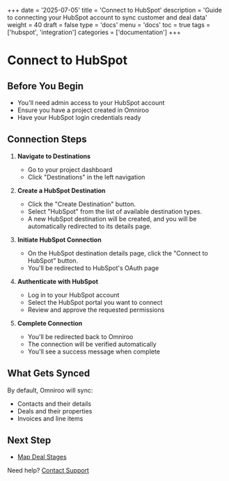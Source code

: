 +++
date = '2025-07-05'
title = 'Connect to HubSpot'
description = 'Guide to connecting your HubSpot account to sync customer and deal data'
weight = 40
draft = false
type = 'docs'
menu = 'docs'
toc = true
tags = ['hubspot', 'integration']
categories = ['documentation']
+++

# Connect to HubSpot

## Before You Begin
- You'll need admin access to your HubSpot account
- Ensure you have a project created in Omniroo
- Have your HubSpot login credentials ready

## Connection Steps
1. **Navigate to Destinations**
   - Go to your project dashboard
   - Click "Destinations" in the left navigation

2. **Create a HubSpot Destination**
   - Click the "Create Destination" button.
   - Select "HubSpot" from the list of available destination types.
   - A new HubSpot destination will be created, and you will be automatically redirected to its details page.

3. **Initiate HubSpot Connection**
   - On the HubSpot destination details page, click the "Connect to HubSpot" button.
   - You'll be redirected to HubSpot's OAuth page

4. **Authenticate with HubSpot**
   - Log in to your HubSpot account
   - Select the HubSpot portal you want to connect
   - Review and approve the requested permissions

5. **Complete Connection**
   - You'll be redirected back to Omniroo
   - The connection will be verified automatically
   - You'll see a success message when complete

## What Gets Synced
By default, Omniroo will sync:
- Contacts and their details
- Deals and their properties
- Invoices and line items

## Next Step
- [Map Deal Stages](/docs/map-deal-stage)

Need help? [Contact Support](/contact)
